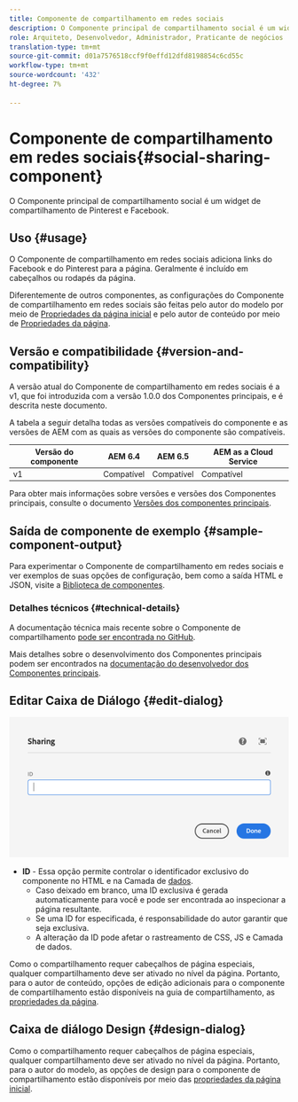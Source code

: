 ```yaml
---
title: Componente de compartilhamento em redes sociais
description: O Componente principal de compartilhamento social é um widget de compartilhamento de Pinterest e Facebook.
role: Arquiteto, Desenvolvedor, Administrador, Praticante de negócios
translation-type: tm+mt
source-git-commit: d01a7576518ccf9f0effd12dfd8198854c6cd55c
workflow-type: tm+mt
source-wordcount: '432'
ht-degree: 7%

---
```



# Componente de compartilhamento em redes sociais{#social-sharing-component}

O Componente principal de compartilhamento social é um widget de compartilhamento de Pinterest e Facebook.

## Uso {#usage}

O Componente de compartilhamento em redes sociais adiciona links do Facebook e do Pinterest para a página. Geralmente é incluído em cabeçalhos ou rodapés da página.

Diferentemente de outros componentes, as configurações do Componente de compartilhamento em redes sociais são feitas pelo autor do modelo por meio de [Propriedades da página inicial](https://docs.adobe.com/content/help/en/experience-manager-cloud-service/sites/authoring/features/templates.html) e pelo autor de conteúdo por meio de [Propriedades da página](https://docs.adobe.com/content/help/pt-BR/experience-manager-cloud-service/sites/authoring/fundamentals/page-properties.html).

## Versão e compatibilidade {#version-and-compatibility}

A versão atual do Componente de compartilhamento em redes sociais é a v1, que foi introduzida com a versão 1.0.0 dos Componentes principais, e é descrita neste documento.

A tabela a seguir detalha todas as versões compatíveis do componente e as versões de AEM com as quais as versões do componente são compatíveis.

| Versão do componente | AEM 6.4 | AEM 6.5 | AEM as a Cloud Service |
|--- |--- |--- |---|
| v1 | Compatível | Compatível | Compatível |

Para obter mais informações sobre versões e versões dos Componentes principais, consulte o documento [Versões dos componentes principais](/help/versions.md).

## Saída de componente de exemplo {#sample-component-output}

Para experimentar o Componente de compartilhamento em redes sociais e ver exemplos de suas opções de configuração, bem como a saída HTML e JSON, visite a [Biblioteca de componentes](https://adobe.com/go/aem_cmp_library_sharing).

### Detalhes técnicos {#technical-details}

A documentação técnica mais recente sobre o Componente de compartilhamento [pode ser encontrada no GitHub](https://adobe.com/go/aem_cmp_tech_sharing_v1).

Mais detalhes sobre o desenvolvimento dos Componentes principais podem ser encontrados na [documentação do desenvolvedor dos Componentes principais](/help/developing/overview.md).

## Editar Caixa de Diálogo {#edit-dialog}

![Caixa de diálogo de edição do Componente de compartilhamento](/help/assets/sharing-edit.png)

* **ID**  - Essa opção permite controlar o identificador exclusivo do componente no HTML e na Camada de  [dados](/help/developing/data-layer/overview.md).
   * Caso deixado em branco, uma ID exclusiva é gerada automaticamente para você e pode ser encontrada ao inspecionar a página resultante.
   * Se uma ID for especificada, é responsabilidade do autor garantir que seja exclusiva.
   * A alteração da ID pode afetar o rastreamento de CSS, JS e Camada de dados.

Como o compartilhamento requer cabeçalhos de página especiais, qualquer compartilhamento deve ser ativado no nível da página. Portanto, para o autor de conteúdo, opções de edição adicionais para o componente de compartilhamento estão disponíveis na guia de compartilhamento, as [propriedades da página](https://docs.adobe.com/content/help/en/experience-manager-cloud-service/sites/authoring/fundamentals/page-properties.html).

## Caixa de diálogo Design {#design-dialog}

Como o compartilhamento requer cabeçalhos de página especiais, qualquer compartilhamento deve ser ativado no nível da página. Portanto, para o autor do modelo, as opções de design para o componente de compartilhamento estão disponíveis por meio das [propriedades da página inicial](https://docs.adobe.com/content/help/en/experience-manager-cloud-service/sites/authoring/features/templates.html).
